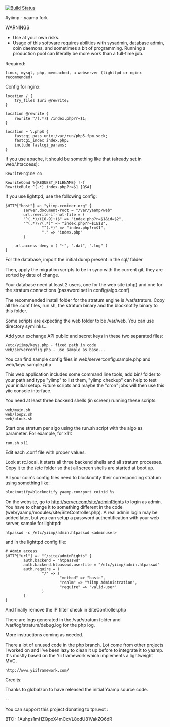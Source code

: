 [![Build Status](https://travis-ci.org/Kudaraidee/yiimp.svg?branch=next)](https://travis-ci.org/Kudaraidee/yiimp)

#yiimp - yaamp fork

WARNINGS
- Use at your own risks.
- Usage of this software requires abilities with sysadmin, database admin, coin daemons, and sometimes a bit of programming. Running a production pool can literally be more work than a full-time job.

Required:

	linux, mysql, php, memcached, a webserver (lighttpd or nginx recommended)


Config for nginx:

	location / {
		try_files $uri @rewrite;
	}

	location @rewrite {
		rewrite ^/(.*)$ /index.php?r=$1;
	}

	location ~ \.php$ {
		fastcgi_pass unix:/var/run/php5-fpm.sock;
		fastcgi_index index.php;
		include fastcgi_params;
	}


If you use apache, it should be something like that (already set in web/.htaccess):

	RewriteEngine on

	RewriteCond %{REQUEST_FILENAME} !-f
	RewriteRule ^(.*) index.php?r=$1 [QSA]


If you use lighttpd, use the following config:

	$HTTP["host"] =~ "yiimp.ccminer.org" {
	        server.document-root = "/var/yaamp/web"
	        url.rewrite-if-not-file = (
			"^(.*)/([0-9]+)$" => "index.php?r=$1&id=$2",
			"^(.*)\?(.*)" => "index.php?r=$1&$2",
	                "^(.*)" => "index.php?r=$1",
	                "." => "index.php"
	        )

		url.access-deny = ( "~", ".dat", ".log" )
	}


For the database, import the initial dump present in the sql/ folder

Then, apply the migration scripts to be in sync with the current git, they are sorted by date of change.

Your database need at least 2 users, one for the web site (php) and one for the stratum connections (password set in config/algo.conf).



The recommended install folder for the stratum engine is /var/stratum. Copy all the .conf files, run.sh, the stratum binary and the blocknotify binary to this folder. 

Some scripts are expecting the web folder to be /var/web. You can use directory symlinks...


Add your exchange API public and secret keys in these two separated files:

	/etc/yiimp/keys.php - fixed path in code
	web/serverconfig.php - use sample as base...

You can find sample config files in web/serverconfig.sample.php and web/keys.sample.php

This web application includes some command line tools, add bin/ folder to your path and type "yiimp" to list them, "yiimp checkup" can help to test your initial setup.
Future scripts and maybe the "cron" jobs will then use this yiic console interface.

You need at least three backend shells (in screen) running these scripts:

	web/main.sh
	web/loop2.sh
	web/block.sh

Start one stratum per algo using the run.sh script with the algo as parameter. For example, for x11:

	run.sh x11

Edit each .conf file with proper values.

Look at rc.local, it starts all three backend shells and all stratum processes. Copy it to the /etc folder so that all screen shells are started at boot up.

All your coin's config files need to blocknotify their corresponding stratum using something like:

	blocknotify=blocknotify yaamp.com:port coinid %s

On the website, go to http://server.com/site/adminRights to login as admin. You have to change it to something different in the code (web/yaamp/modules/site/SiteController.php). A real admin login may be added later, but you can setup a password authentification with your web server, sample for lighttpd:

	htpasswd -c /etc/yiimp/admin.htpasswd <adminuser>

and in the lighttpd config file:

	# Admin access
	$HTTP["url"] =~ "^/site/adminRights" {
	        auth.backend = "htpasswd"
	        auth.backend.htpasswd.userfile = "/etc/yiimp/admin.htpasswd"
	        auth.require = (
	                "/" => (
	                        "method" => "basic",
	                        "realm" => "Yiimp Administration",
	                        "require" => "valid-user"
	                )
	        )
	}

And finally remove the IP filter check in SiteController.php



There are logs generated in the /var/stratum folder and /var/log/stratum/debug.log for the php log.

More instructions coming as needed.


There a lot of unused code in the php branch. Lot come from other projects I worked on and I've been lazy to clean it up before to integrate it to yaamp. It's mostly based on the Yii framework which implements a lightweight MVC.

	http://www.yiiframework.com/


Credits:

Thanks to globalzon to have released the initial Yaamp source code.

--

You can support this project donating to tpruvot :

BTC : 1Auhps1mHZQpoX4mCcVL8odU81VakZQ6dR

